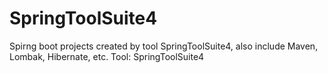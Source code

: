 # SpringToolSuite4

Spirng boot projects created by tool SpringToolSuite4, also include Maven, Lombak, Hibernate, etc.
Tool: SpringToolSuite4
